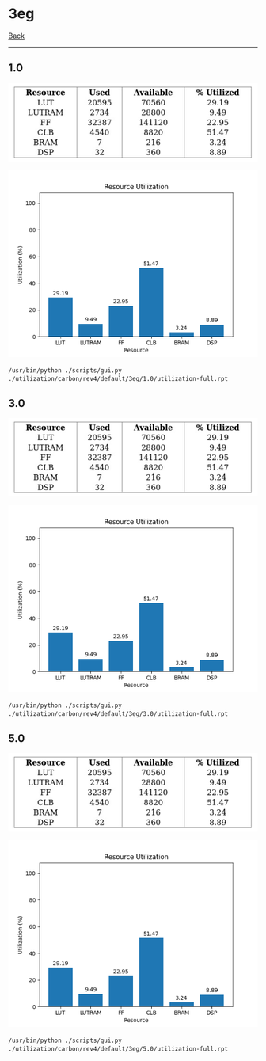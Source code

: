 # 3eg

[Back](<../rev4.md>)

---

## 1.0

<p align="center">
	<img src="../../../../../images/carbon/rev4/default/3eg/1.0/table.jpg" />
</p>

<p align="center">
	<img src="../../../../../images/carbon/rev4/default/3eg/1.0/graph.png" />
</p>

`/usr/bin/python ./scripts/gui.py ./utilization/carbon/rev4/default/3eg/1.0/utilization-full.rpt`

## 3.0

<p align="center">
	<img src="../../../../../images/carbon/rev4/default/3eg/3.0/table.jpg" />
</p>

<p align="center">
	<img src="../../../../../images/carbon/rev4/default/3eg/3.0/graph.png" />
</p>

`/usr/bin/python ./scripts/gui.py ./utilization/carbon/rev4/default/3eg/3.0/utilization-full.rpt`

## 5.0

<p align="center">
	<img src="../../../../../images/carbon/rev4/default/3eg/5.0/table.jpg" />
</p>

<p align="center">
	<img src="../../../../../images/carbon/rev4/default/3eg/5.0/graph.png" />
</p>

`/usr/bin/python ./scripts/gui.py ./utilization/carbon/rev4/default/3eg/5.0/utilization-full.rpt`

